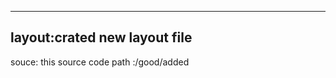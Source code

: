 ------------------
layout:crated new layout file
----------------
 souce: this source code
 path :/good/added
